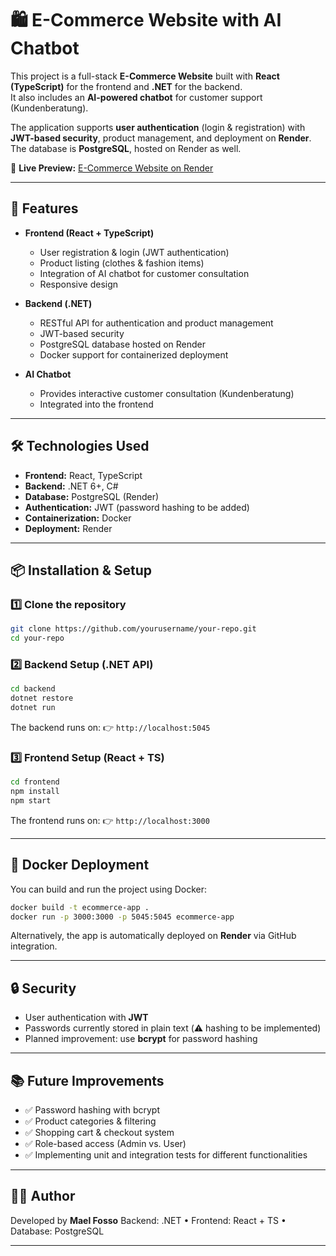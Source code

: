 # 🛍️ E-Commerce Website with AI Chatbot

This project is a full-stack **E-Commerce Website** built with **React (TypeScript)** for the frontend and **.NET** for the backend.  
It also includes an **AI-powered chatbot** for customer support (Kundenberatung).  

The application supports **user authentication** (login & registration) with **JWT-based security**, product management, and deployment on **Render**.  
The database is **PostgreSQL**, hosted on Render as well.  

🔗 **Live Preview:** [E-Commerce Website on Render](https://ecommerce-project-2kvd.onrender.com)

---

## 🚀 Features

* **Frontend (React + TypeScript)**

  * User registration & login (JWT authentication)
  * Product listing (clothes & fashion items)
  * Integration of AI chatbot for customer consultation
  * Responsive design

* **Backend (.NET)**

  * RESTful API for authentication and product management
  * JWT-based security
  * PostgreSQL database hosted on Render
  * Docker support for containerized deployment

* **AI Chatbot**

  * Provides interactive customer consultation (Kundenberatung)
  * Integrated into the frontend

---

## 🛠️ Technologies Used

* **Frontend:** React, TypeScript
* **Backend:** .NET 6+, C#
* **Database:** PostgreSQL (Render)
* **Authentication:** JWT (password hashing to be added)
* **Containerization:** Docker
* **Deployment:** Render

---

## 📦 Installation & Setup

### 1️⃣ Clone the repository

```bash
git clone https://github.com/yourusername/your-repo.git
cd your-repo
```

### 2️⃣ Backend Setup (.NET API)

```bash
cd backend
dotnet restore
dotnet run
```

The backend runs on:
👉 `http://localhost:5045`

### 3️⃣ Frontend Setup (React + TS)

```bash
cd frontend
npm install
npm start
```

The frontend runs on:
👉 `http://localhost:3000`

---

## 🐳 Docker Deployment

You can build and run the project using Docker:

```bash
docker build -t ecommerce-app .
docker run -p 3000:3000 -p 5045:5045 ecommerce-app
```

Alternatively, the app is automatically deployed on **Render** via GitHub integration.

---

## 🔒 Security

* User authentication with **JWT**
* Passwords currently stored in plain text (⚠️ hashing to be implemented)
* Planned improvement: use **bcrypt** for password hashing

---

## 📚 Future Improvements

* ✅ Password hashing with bcrypt
* ✅ Product categories & filtering
* ✅ Shopping cart & checkout system
* ✅ Role-based access (Admin vs. User)
* ✅ Implementing unit and integration tests for different functionalities

---

## 👨‍💻 Author

Developed by **Mael Fosso**
Backend: .NET • Frontend: React + TS • Database: PostgreSQL

---
